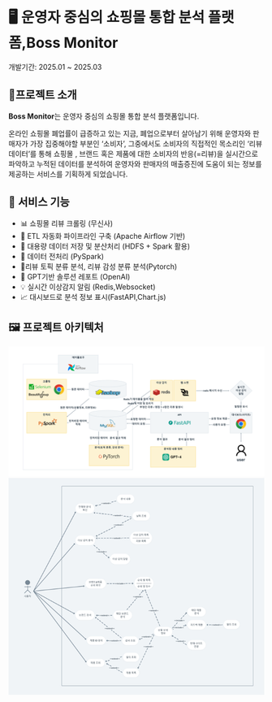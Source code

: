 # 🖥️ 운영자 중심의 쇼핑몰 통합 분석 플랫폼,Boss Monitor
개발기간: 2025.01 ~ 2025.03

## 💁프로젝트 소개
**Boss Monitor**는 운영자 중심의 쇼핑몰 통합 분석 플랫폼입니다.

온라인 쇼핑몰 폐업률이 급증하고 있는 지금, 폐업으로부터 살아남기 위해 운영자와 판매자가 가장 집중해야할 부분인 ‘소비자’, 
그중에서도 소비자의 직접적인 목소리인 ‘리뷰 데이터’를 통해 쇼핑몰 , 브랜드 혹은 제품에 대한 소비자의 반응(=리뷰)을 실시간으로 파악하고 
누적된 데이터를 분석하여 운영자와 판매자의 매출증진에 도움이 되는 정보를 제공하는 서비스를 기획하게 되었습니다.

## 🔧 서비스 기능

- 📊 쇼핑몰 리뷰 크롤링 (무신사)
- 🔄 ETL 자동화 파이프라인 구축 (Apache Airflow 기반)
- 📂 대용량 데이터 저장 및 분산처리 (HDFS + Spark 활용)
- 🧼 데이터 전처리 (PySpark)
- 🧐리뷰 토픽 분류 분석, 리뷰 감성 분류 분석(Pytorch)
- 🧠 GPT기반 솔루션 레포트 (OpenAI)
- 💡 실시간 이상감지 알림 (Redis,Websocket)
- 📈 대시보드로 분석 정보 표시(FastAPI,Chart.js)



## 🖼 프로젝트 아키텍처
![image](./images/architecture.png)
![image](./images/usecase.png)
